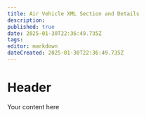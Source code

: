 ```yaml
---
title: Air Vehicle XML Section and Details
description: 
published: true
date: 2025-01-30T22:36:49.735Z
tags: 
editor: markdown
dateCreated: 2025-01-30T22:36:49.735Z
---
```


# Header
Your content here
